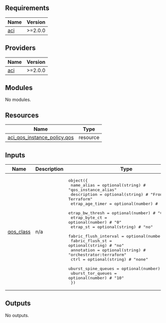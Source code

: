 <!-- BEGIN_TF_DOCS -->
## Requirements

| Name | Version |
|------|---------|
| <a name="requirement_aci"></a> [aci](#requirement\_aci) | >=2.0.0 |

## Providers

| Name | Version |
|------|---------|
| <a name="provider_aci"></a> [aci](#provider\_aci) | >=2.0.0 |

## Modules

No modules.

## Resources

| Name | Type |
|------|------|
| [aci_qos_instance_policy.qos](https://registry.terraform.io/providers/CiscoDevNet/aci/latest/docs/resources/qos_instance_policy) | resource |

## Inputs

| Name | Description | Type | Default | Required |
|------|-------------|------|---------|:--------:|
| <a name="input_qos_class"></a> [qos\_class](#input\_qos\_class) | n/a | <pre>object({<br>    name_alias            = optional(string) # "qos_instance_alias"<br>    description           = optional(string) # "From Terraform"<br>    etrap_age_timer       = optional(number) # "0"<br>    etrap_bw_thresh       = optional(number) # "0"<br>    etrap_byte_ct         = optional(number) # "0"<br>    etrap_st              = optional(string) # "no"<br>    fabric_flush_interval = optional(number) # "500"<br>    fabric_flush_st       = optional(string) # "no"<br>    annotation            = optional(string) # "orchestrator:terraform"<br>    ctrl                  = optional(string) # "none"<br>    uburst_spine_queues   = optional(number) # "10"<br>    uburst_tor_queues     = optional(number) # "10"<br>  })</pre> | n/a | yes |

## Outputs

No outputs.
<!-- END_TF_DOCS -->